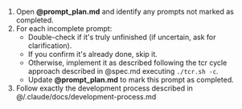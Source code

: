1. Open **@prompt_plan.md** and identify any prompts not marked as completed.
2. For each incomplete prompt:
    - Double-check if it's truly unfinished (if uncertain, ask for clarification).
    - If you confirm it's already done, skip it.
    - Otherwise, implement it as described following the tcr cycle approach described in @spec.md executing `./tcr.sh -c`.
    - Update **@prompt_plan.md** to mark this prompt as completed.
3. Follow exactly the development process described in @/.claude/docs/development-process.md